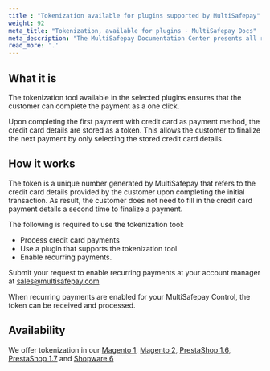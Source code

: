 ```yaml
---
title : "Tokenization available for plugins supported by MultiSafepay"
weight: 92
meta_title: "Tokenization, available for plugins - MultiSafepay Docs"
meta_description: "The MultiSafepay Documentation Center presents all relevant information about our Plugins and API. You can also find support pages for payment methods, tools and general questions as well as the contact details of our Support and Integration Teams."
read_more: '.'
---
```



## What it is
The tokenization tool available in the selected plugins ensures that the customer can complete the payment as a one click.

Upon completing the first payment with credit card as payment method, the credit card details are stored as a token. This allows the customer to finalize the next payment by only selecting the stored credit card details.

## How it works
The token is a unique number generated by MultiSafepay that refers to the credit card details provided by the customer upon completing the initial transaction. As result, the customer does not need to fill in the credit card payment details a second time to finalize a payment.

The following is required to use the tokenization tool:

* Process credit card payments
* Use a plugin that supports the tokenization tool
* Enable recurring payments.

Submit your request to enable recurring payments at your account manager at <sales@multisafepay.com>

When recurring payments are enabled for your MultiSafepay Control, the token can be received and processed.

## Availability
We offer tokenization in our [Magento 1](/integrations/plugins/magento1), [Magento 2](/integrations/plugins/magento2), [PrestaShop 1.6](/integrations/plugins/prestashop-1-6), [PrestaShop 1.7](/integrations/plugins/prestashop-1-7) and [Shopware 6](/integrations/plugins/shopware6)
